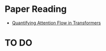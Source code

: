 # Paper Reading
- [Quantifying Attention Flow in Transformers](https://arxiv.org/pdf/2005.00928.pdf)

# TO DO
